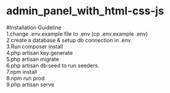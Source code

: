 # admin_panel_with_html-css-js
#Installation Guideline<br>
1.change .env.example file to .env (cp .env.example .env)<br>
2.create a database & setup db connection in .env.<br>
3.Run composer install<br>
4.php artisan key:generate<br>
5.php artisan migrate<br>
6.php artisan db:seed to run seeders.<br>
7.npm install<br>
8.npm run prod<br>
9.php artisan serve<br>
